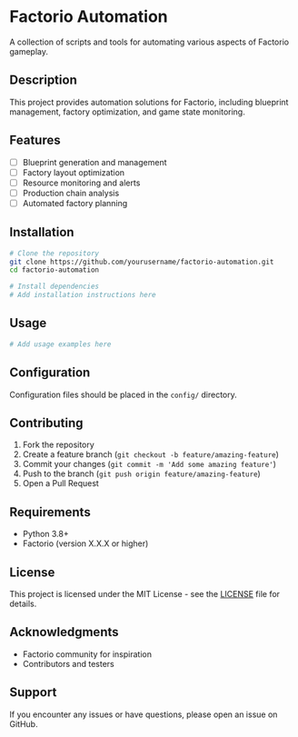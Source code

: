 # Factorio Automation

A collection of scripts and tools for automating various aspects of Factorio gameplay.

## Description

This project provides automation solutions for Factorio, including blueprint management, factory optimization, and game state monitoring.

## Features

- [ ] Blueprint generation and management
- [ ] Factory layout optimization
- [ ] Resource monitoring and alerts
- [ ] Production chain analysis
- [ ] Automated factory planning

## Installation

```bash
# Clone the repository
git clone https://github.com/yourusername/factorio-automation.git
cd factorio-automation

# Install dependencies
# Add installation instructions here
```

## Usage

```bash
# Add usage examples here
```

## Configuration

Configuration files should be placed in the `config/` directory.

## Contributing

1. Fork the repository
2. Create a feature branch (`git checkout -b feature/amazing-feature`)
3. Commit your changes (`git commit -m 'Add some amazing feature'`)
4. Push to the branch (`git push origin feature/amazing-feature`)
5. Open a Pull Request

## Requirements

- Python 3.8+
- Factorio (version X.X.X or higher)

## License

This project is licensed under the MIT License - see the [LICENSE](LICENSE) file for details.

## Acknowledgments

- Factorio community for inspiration
- Contributors and testers

## Support

If you encounter any issues or have questions, please open an issue on GitHub.
